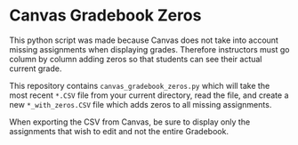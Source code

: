 # Canvas Gradebook Zeros
This python script was made because Canvas does not take into account missing assignments when displaying grades. Therefore instructors must go column by column adding zeros so that students can see their actual current grade.

This repository contains ```canvas_gradebook_zeros.py``` which will take the most recent ```*.CSV``` file from your current directory, read the file, and create a new ```*_with_zeros.CSV``` file which adds zeros to all missing assignments. 

When exporting the CSV from Canvas, be sure to display only the assignments that wish to edit and not the entire Gradebook.
